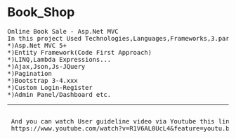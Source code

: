 # Book_Shop
<pre>
Online Book Sale - Asp.Net MVC
In this project Used Technologies,Languages,Frameworks,3.part soft. etc. :
*)Asp.Net MVC 5+
*)Entity Framework(Code First Approach)
*)LINQ,Lambda Expressions...
*)Ajax,Json,Js-JQuery
*)Pagination
*)Bootstrap 3-4.xxx
*)Custom Login-Register
*)Admin Panel/Dashboard etc.<hr>
 And you can watch User guideline video via Youtube this link
 https://www.youtube.com/watch?v=R1V6AL0UcL4&feature=youtu.be
 </pre>
